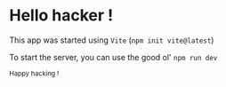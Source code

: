 # Hello hacker !

This app was started using `Vite` (`npm init vite@latest`)

To start the server, you can use the good ol' `npm run dev`

<sup>Happy hacking !</sup>
